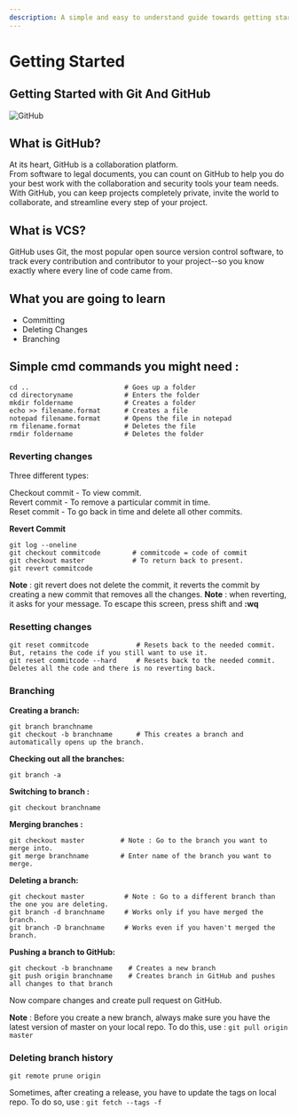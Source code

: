 ```yaml
---
description: A simple and easy to understand guide towards getting started with GitHub
---
```


# Getting Started

## Getting Started with Git And GitHub

![GitHub](https://i.ibb.co/cXW10PW/Logo.jpg)

## What is GitHub?

At its heart, GitHub is a collaboration platform.  
 From software to legal documents, you can count on GitHub to help you do your best work with the collaboration and security tools your team needs. With GitHub, you can keep projects completely private, invite the world to collaborate, and streamline every step of your project.

## What is VCS?

GitHub uses Git, the most popular open source version control software, to track every contribution and contributor to your project--so you know exactly where every line of code came from.

## What you are going to learn

* Committing 
* Deleting Changes
* Branching

## Simple cmd commands you might need :

```text
cd ..                        # Goes up a folder
cd directoryname             # Enters the folder
mkdir foldername             # Creates a folder
echo >> filename.format      # Creates a file
notepad filename.format      # Opens the file in notepad
rm filename.format           # Deletes the file
rmdir foldername             # Deletes the folder
```

### Reverting changes

Three different types:

Checkout commit - To view commit.  
         Revert commit - To remove a particular commit in time.  
         Reset commit - To go back in time and delete all other commits.  


**Revert Commit**

```text
git log --oneline
git checkout commitcode        # commitcode = code of commit
git checkout master            # To return back to present.
git revert commitcode
```

**Note** : git revert does not delete the commit, it reverts the commit by creating a new commit that removes all the changes. **Note** : when reverting, it asks for your message. To escape this screen, press shift and **:wq**

### **Resetting changes**

```text
git reset commitcode            # Resets back to the needed commit. But, retains the code if you still want to use it.
git reset commitcode --hard     # Resets back to the needed commit. Deletes all the code and there is no reverting back.
```

### Branching

**Creating a branch:**

```text
git branch branchname
git checkout -b branchname      # This creates a branch and automatically opens up the branch.
```

**Checking out all the branches:**

```text
git branch -a
```

**Switching to branch :**

```text
git checkout branchname
```

**Merging branches :**

```text
git checkout master         # Note : Go to the branch you want to merge into.
git merge branchname        # Enter name of the branch you want to merge.
```

**Deleting a branch:**

```text
git checkout master          # Note : Go to a different branch than the one you are deleting.
git branch -d branchname     # Works only if you have merged the branch.
git branch -D branchname     # Works even if you haven't merged the branch.
```

**Pushing a branch to GitHub:**

```text
git checkout -b branchname    # Creates a new branch
git push origin branchname    # Creates branch in GitHub and pushes all changes to that branch
```

Now compare changes and create pull request on GitHub.

**Note** : Before you create a new branch, always make sure you have the latest version of master on your local repo. To do this, use : `git pull origin master`

### **Deleting branch history**

```text
git remote prune origin
```

Sometimes, after creating a release, you have to update the tags on local repo. To do so, use : `git fetch --tags -f`

